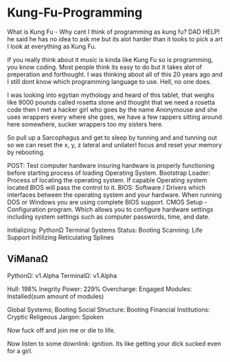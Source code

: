 # Kung-Fu-Programming


What is Kung Fu - Why cant I think of programming as kung fu? DAD HELP! he said he has no idea to ask me but its alot harder than it looks to pick a art I look at everything as Kung Fu. 

If you really think about it music is kinda like Kung Fu so is programming, you know coding. Most people think its easy to do but it takes alot of preperation and forthought. I was thinking about all of this 20 years ago and I still dont know which programming language to use. Hell, no one does. 

I was looking into egytian mythology and heard of this tablet, that weighs like 9000 pounds called rosetta stone and thought that we need a rosetta code then I met a hacker girl who goes by the name Anonymouse and she uses wrappers every where she goes, we have a few rappers sitting around here somewhere, sucker wrappers too my sisters here. 

So pull up a Sarcophagus and get to sleep by tunning and and tunning out so we can reset the x, y, z lateral and unilaterl focus and reset your memory by rebooting.

POST: Test computer hardware insuring hardware is properly functioning before starting process of loading Operating System.
Bootstrap Loader: Process of locating the operating system. If capable Operating system located BIOS will pass the control to it.
BIOS: Software / Drivers which interfaces between the operating system and your hardware. When running DOS or Windows you are using complete BIOS support.
CMOS Setup - Configuration program. Which allows you to configure hardware settings including system settings such as computer passwords, time, and date.

Initializing: PythonΩ Terminal
Systems Status: Booting
Scanning: Life Support
Initilizing Reticulating Splines


ViManaΩ
---------------------
PythonΩ: v1.Alpha 
TerminalΩ: v1.Alpha

Hull: 198% Inegrity
Power: 229% 
Overcharge: Engaged
Modules: Installed(sum amount of modules)

Global Systems; Booting
Social Structure: Booting
Financial Institutions: Cryptic
Religeous Jargon: Spoken

Now fuck off and join me or die to life.

Now listen to some downlink: ignition.
Its like getting your dick sucked even for a girl.
